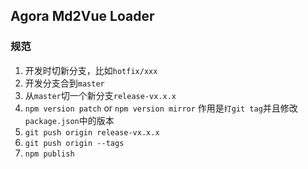 ## Agora Md2Vue Loader


### 规范
1. 开发时切新分支，比如`hotfix/xxx`
2. 开发分支合到`master`
3. 从`master`切一个新分支`release-vx.x.x`
4. `npm version patch` or `npm version mirror` 作用是`打git tag`并且修改`package.json`中的版本
5. `git push origin release-vx.x.x`
6. `git push origin --tags`
7. `npm publish`